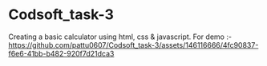 # Codsoft_task-3

Creating a basic calculator using html, css & javascript.
For demo :- https://github.com/pattu0607/Codsoft_task-3/assets/146116666/4fc90837-f6e6-41bb-b482-920f7d21dca3

